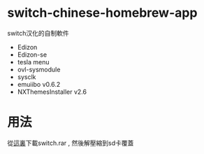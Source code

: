 # switch-chinese-homebrew-app
switch汉化的自制軟件
* Edizon
* Edizon-se
* tesla menu
* ovl-sysmodule
* sysclk
* emuiibo v0.6.2
* NXThemesInstaller v2.6
# 用法
從[這裏](https://github.com/carcaschoi/switch-chinese-homebrew-app/releases)下載switch.rar , 然後解壓縮到sd卡覆蓋
